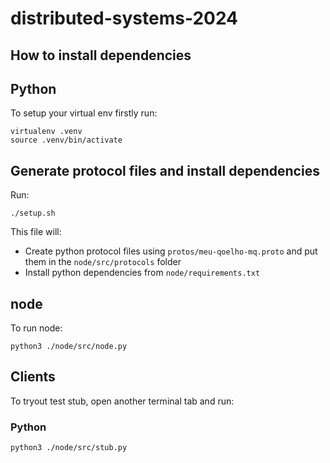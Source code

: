 # distributed-systems-2024


## How to install dependencies


## Python

To setup your virtual env firstly run:

```
virtualenv .venv
source .venv/bin/activate
```

## Generate protocol files and install dependencies

Run:
```
./setup.sh
```

This file will:
- Create python protocol files using `protos/meu-qoelho-mq.proto` and put them in the `node/src/protocols` folder
- Install python dependencies from `node/requirements.txt`

## node

To run node:

```
python3 ./node/src/node.py
```

## Clients

To tryout test stub, open another terminal tab and run:

### Python
```
python3 ./node/src/stub.py
```
